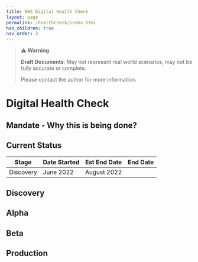 ```yaml
---
title: NHS Digital Health Check
layout: page
permalink: /healthcheck/index.html
has_children: true
nav_order: 3
---
```


> ⚠️ **Warning**
>  
> **Draft Documents**: May not represent real world scenarios, may not be fully accurate or complete.
>
> Please contact the author for more information.


# Digital Health Check

## Mandate - Why this is being done?

## Current Status

| Stage     | Date Started | Est End Date | End Date |
| --------- | ------------ | ------------ | -------- |
| Discovery | June 2022    | August 2022  |          |

## Discovery


## Alpha

## Beta

## Production